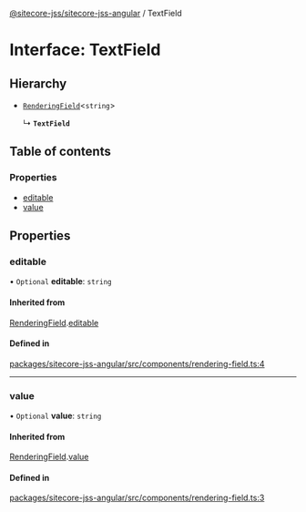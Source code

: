 [@sitecore-jss/sitecore-jss-angular](../README.md) / TextField

# Interface: TextField

## Hierarchy

- [`RenderingField`](RenderingField.md)\<`string`\>

  ↳ **`TextField`**

## Table of contents

### Properties

- [editable](TextField.md#editable)
- [value](TextField.md#value)

## Properties

### editable

• `Optional` **editable**: `string`

#### Inherited from

[RenderingField](RenderingField.md).[editable](RenderingField.md#editable)

#### Defined in

[packages/sitecore-jss-angular/src/components/rendering-field.ts:4](https://github.com/Sitecore/jss/blob/c6b08dfa4/packages/sitecore-jss-angular/src/components/rendering-field.ts#L4)

___

### value

• `Optional` **value**: `string`

#### Inherited from

[RenderingField](RenderingField.md).[value](RenderingField.md#value)

#### Defined in

[packages/sitecore-jss-angular/src/components/rendering-field.ts:3](https://github.com/Sitecore/jss/blob/c6b08dfa4/packages/sitecore-jss-angular/src/components/rendering-field.ts#L3)
